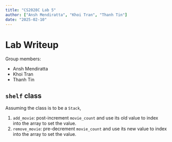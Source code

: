 ```yaml
---
title: "CS2028C Lab 5"
author: ["Ansh Mendiratta", "Khoi Tran", "Thanh Tin"]
date: "2025-02-10"
---
```


# Lab Writeup
Group members:

- Ansh Mendiratta
- Khoi Tran
- Thanh Tin

## `shelf` class
Assuming the class is to be a `Stack`,

1. `add_movie`: post-increment `movie_count` and use its old value to index into the array to set the value.
1. `remove_movie`: pre-decrement `movie_count` and use its new value to index into the array to set the value.

